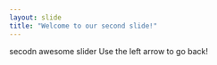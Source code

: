 ```yaml
---
layout: slide
title: "Welcome to our second slide!"
---
```

secodn awesome slider
Use the left arrow to go back!